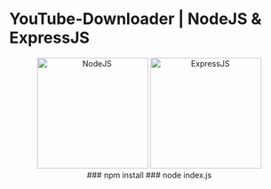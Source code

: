 # YouTube-Downloader | NodeJS & ExpressJS
<p align="center">
<img src="https://raw.githubusercontent.com/bennymeier/yt-downloader/master/public/img/nodejs.png" alt="NodeJS" width="200"/> <img src="https://raw.githubusercontent.com/bennymeier/yt-downloader/master/public/img/expressjs.png" alt="ExpressJS" width="200"/>
<br>
  ### npm install
  ### node index.js
</p>
